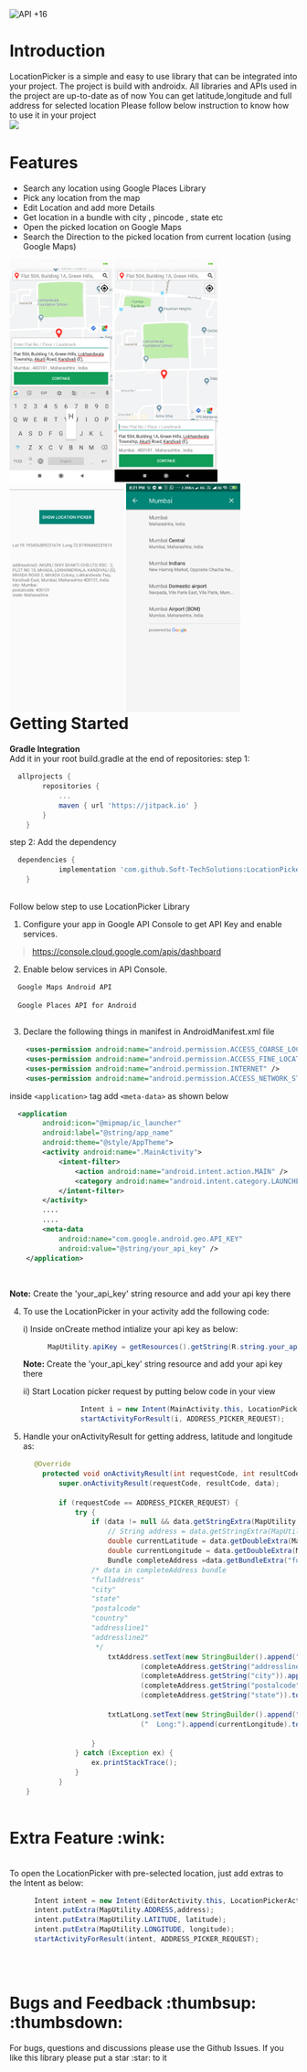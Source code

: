 ![API +16](https://img.shields.io/badge/API-+16-brightgreen.svg)

<h1>Introduction</h1>
LocationPicker is a simple and easy to use library that can be integrated into your project.
The project is build with androidx.
All libraries and APIs used in the project are up-to-date as of now
You can get latitude,longitude and full address for selected location
Please follow below instruction to know how to use it in your project
<br/>
<img src="Screenshots/screen.gif">

<br/>
<h1>Features</h1>

- Search any location using Google Places Library<br/>
- Pick any location from the map<br/>
- Edit Location and add more Details<br/>
- Get location in a bundle with city , pincode , state etc <br/>
- Open the picked location on Google Maps<br/>
- Search the Direction to the picked location from current location (using Google Maps)<br/> 

<div style="float:left">
<img src="Screenshots/Screen1.png" width="180">
<img src="Screenshots/Screen2.png" width="180">
<img src="Screenshots/screen3.png" width="200">
<img src="Screenshots/screen4.png" width="200">
</div>

<br/><br/>

<h1>Getting Started</h1>

**Gradle Integration**<br/>
Add it in your root build.gradle at the end of repositories:
step 1:
```gradle
  allprojects {
		repositories {
			...
			maven { url 'https://jitpack.io' }
		}
	}
```
step 2: Add the dependency
```gradle
  dependencies {
	        implementation 'com.github.Soft-TechSolutions:LocationPicker:2.0'
	}
```
<br/>
Follow below step to use LocationPicker Library

1) Configure your app in  Google API Console  to get API Key and enable services.

> https://console.cloud.google.com/apis/dashboard

2) Enable below services in API Console.

```
  Google Maps Android API
  
  Google Places API for Android
  
```

3) Declare the following things in manifest in AndroidManifest.xml file

```xml
    <uses-permission android:name="android.permission.ACCESS_COARSE_LOCATION" />
    <uses-permission android:name="android.permission.ACCESS_FINE_LOCATION" />
    <uses-permission android:name="android.permission.INTERNET" />
    <uses-permission android:name="android.permission.ACCESS_NETWORK_STATE" />
```

inside `<application>` tag add `<meta-data>` as shown below

```xml
  <application
        android:icon="@mipmap/ic_launcher"
        android:label="@string/app_name"
        android:theme="@style/AppTheme">
        <activity android:name=".MainActivity">
            <intent-filter>
                <action android:name="android.intent.action.MAIN" />
                <category android:name="android.intent.category.LAUNCHER" />
            </intent-filter>
        </activity>
        ....
        ....
        <meta-data
            android:name="com.google.android.geo.API_KEY"
            android:value="@string/your_api_key" />
    </application>
```

<br/>
<p><b>Note:</b> Create the 'your_api_key' string resource and add your api key there</p>

4) To use the LocationPicker in your activity add the following code:

    i) Inside onCreate method intialize your api key as below:<br/>
    ```java
          MapUtility.apiKey = getResources().getString(R.string.your_api_key);
    ```
      <p><b>Note:</b> Create the 'your_api_key' string resource and add your api key there</p>
    
    ii) Start Location picker request by putting below code in your view<br/>
    ```java
                  Intent i = new Intent(MainActivity.this, LocationPickerActivity.class);
                  startActivityForResult(i, ADDRESS_PICKER_REQUEST);
    ```

5) Handle your onActivityResult for getting address, latitude and longitude as:

```java
      @Override
        protected void onActivityResult(int requestCode, int resultCode, Intent data) {
            super.onActivityResult(requestCode, resultCode, data);

            if (requestCode == ADDRESS_PICKER_REQUEST) {
                try {
                    if (data != null && data.getStringExtra(MapUtility.ADDRESS) != null) {
                        // String address = data.getStringExtra(MapUtility.ADDRESS);
                        double currentLatitude = data.getDoubleExtra(MapUtility.LATITUDE, 0.0);
                        double currentLongitude = data.getDoubleExtra(MapUtility.LONGITUDE, 0.0);
                        Bundle completeAddress =data.getBundleExtra("fullAddress");
                    /* data in completeAddress bundle
                    "fulladdress"
                    "city"
                    "state"
                    "postalcode"
                    "country"
                    "addressline1"
                    "addressline2"
                     */
                        txtAddress.setText(new StringBuilder().append("addressline2: ").append
                                (completeAddress.getString("addressline2")).append("\ncity: ").append
                                (completeAddress.getString("city")).append("\npostalcode: ").append
                                (completeAddress.getString("postalcode")).append("\nstate: ").append
                                (completeAddress.getString("state")).toString());

                        txtLatLong.setText(new StringBuilder().append("Lat:").append(currentLatitude).append
                                ("  Long:").append(currentLongitude).toString());

                    }
                } catch (Exception ex) {
                    ex.printStackTrace();
                }
            }
    }
    
```

<h1>Extra Feature :wink:</h1>
<br/>
To open the LocationPicker with pre-selected location, just add extras to the Intent as below: <br/>

```java
      Intent intent = new Intent(EditorActivity.this, LocationPickerActivity.class);
      intent.putExtra(MapUtility.ADDRESS,address);
      intent.putExtra(MapUtility.LATITUDE, latitude);
      intent.putExtra(MapUtility.LONGITUDE, longitude);
      startActivityForResult(intent, ADDRESS_PICKER_REQUEST);
```
<br/><br/>

<h1>Bugs and Feedback :thumbsup: :thumbsdown:</h1>
For bugs, questions and discussions please use the Github Issues.
If you like this library please put a star :star: to it
<br/><br/>
